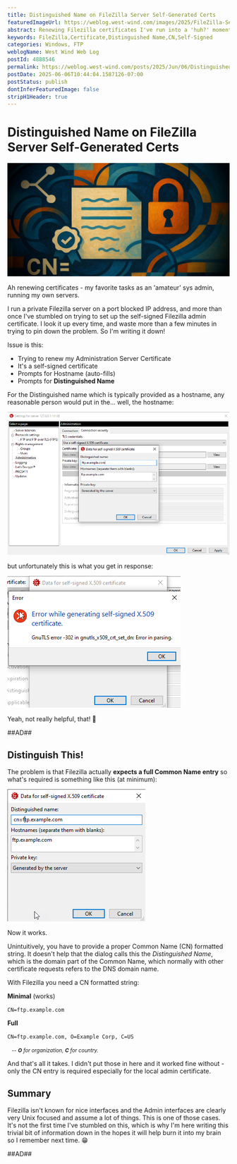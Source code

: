 ```yaml
---
title: Distinguished Name on FileZilla Server Self-Generated Certs
featuredImageUrl: https://weblog.west-wind.com/images/2025/FileZilla-Server-Self-Generated-Certs-and-Distinguished-Name-failures/FileZillaBanner.jpg
abstract: Renewing Filezilla certificates I've run into a 'huh?' moment a few times trying to renew the self-signed certificates for the Administration interface. Trying the obvious entries of putting in the DNS names results in an error that's not perplexingly is fixed by providing a full Common Name instead.
keywords: FileZilla,Certificate,Distinguished Name,CN,Self-Signed
categories: Windows, FTP
weblogName: West Wind Web Log
postId: 4888546
permalink: https://weblog.west-wind.com/posts/2025/Jun/06/Distinguished-Name-on-FileZilla-Server-SelfGenerated-Certs
postDate: 2025-06-06T10:44:04.1587126-07:00
postStatus: publish
dontInferFeaturedImage: false
stripH1Header: true
---
```

# Distinguished Name on FileZilla Server Self-Generated Certs

![File Zilla Banner](FileZillaBanner.jpg)

Ah renewing certificates - my favorite tasks as an 'amateur' sys admin, running my own servers. 

I run a private Filezilla server on a port blocked IP address, and more than once I've stumbled on trying to set up the self-signed Filezilla admin certificate. I look it up every time, and waste more than a few minutes in trying to pin down the problem. So I'm writing it down!

Issue is this:  
  
* Trying to renew my Administration Server Certificate
* It's a self-signed certificate 
* Prompts for Hostname (auto-fills)
* Prompts for **Distinguished Name**

For the Distinguished name which is typically provided as a hostname, any reasonable person would put in the... well, the hostname:

![Filezilla Admin Self Signed Admin Certificate](FileZillaAdminSelfSignedAdminCertificate.png)

but unfortunately this is what you get in response:

![Filezilla Admin Self Signed Admin Certificate FAIL](FileZillaAdminSelfSignedAdminCertificate-FAIL.png)

Yeah, not really helpful, that! 💩 

##AD##

## Distinguish This!
The problem is that Filezilla actually **expects a full Common Name entry** so what's required is something like this (at minimum):

![Dialog With CN](DialogWithCN.png)

Now it works.

Unintuitively, you have to provide a proper Common Name (CN) formatted string. It doesn't help that the dialog calls this the *Distinguished Name*, which is the domain part of the Common Name, which normally with other certificate requests refers to the DNS domain name.

With Filezilla you need a CN formatted string:

**Minimal** (works)

```none
CN=ftp.example.com
```

**Full**

```none
CN=ftp.example.com, O=Example Corp, C=US
```
<small>&nbsp;&nbsp;&nbsp;*-- **O** for organization, **C** for country.*</small>

And that's all it takes. I didn't put those in here and it worked fine without - only the CN entry is required especially for the local admin certificate. 

## Summary
Filezilla isn't known for nice interfaces and the Admin interfaces are clearly very Unix focused and assume a lot of things. This is one of those cases. It's not the first time I've stumbled on this, which is why I'm here writing this trivial bit of information down in the hopes it will help burn it into my brain so I remember next time. 😁 

##AD##